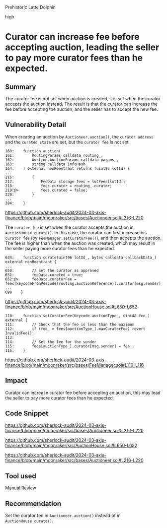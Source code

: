 Prehistoric Latte Dolphin

high

# Curator can increase fee before accepting auction, leading the seller to pay more curator fees than he expected.

## Summary
The curator fee is not set when auction is created, it is set when the curator accepts the auction instead. The result is that the curator can increase the fee before accepting the auction, and the seller has to accept the new fee.

## Vulnerability Detail
When creating an auction by `Auctioneer.auction()`, the `curator address` and the `curated state` are set, but the `curator fee` is not set.
```solidity
160:    function auction(
161:        RoutingParams calldata routing_,
162:        Auction.AuctionParams calldata params_,
163:        string calldata infoHash_
164:    ) external nonReentrant returns (uint96 lotId) {
...
216:        {
217:            FeeData storage fees = lotFees[lotId];
218:            fees.curator = routing_.curator;
219:@>          fees.curated = false;
220:        }
...
284:    }
```
https://github.com/sherlock-audit/2024-03-axis-finance/blob/main/moonraker/src/bases/Auctioneer.sol#L216-L220

The `curator fee` is set when the curator accepts the auction in `AuctionHouse.curate()`. In this case, the curator can first increase his `curator fee` (by `FeeManager.setCuratorFee()`), and then accepts the auction. The fee is higher than when the auction was created, which may result in the seller paying more curator fees than he expected.
```solidity
634:    function curate(uint96 lotId_, bytes calldata callbackData_) external nonReentrant {
...
650:        // Set the curator as approved
651:        feeData.curated = true;
652:@>      feeData.curatorFee = fees[keycodeFromVeecode(routing.auctionReference)].curator[msg.sender];
...
699    }
```
https://github.com/sherlock-audit/2024-03-axis-finance/blob/main/moonraker/src/AuctionHouse.sol#L650-L652

```solidity
110:    function setCuratorFee(Keycode auctionType_, uint48 fee_) external {
111:        // Check that the fee is less than the maximum
112:        if (fee_ > fees[auctionType_].maxCuratorFee) revert InvalidFee();
113:
114:        // Set the fee for the sender
115:        fees[auctionType_].curator[msg.sender] = fee_;
116:    }
```
https://github.com/sherlock-audit/2024-03-axis-finance/blob/main/moonraker/src/bases/FeeManager.sol#L110-L116

## Impact
Curator can increase curator fee before accepting an auction, this may lead the seller to pay more curator fees than he expected.

## Code Snippet
https://github.com/sherlock-audit/2024-03-axis-finance/blob/main/moonraker/src/bases/Auctioneer.sol#L216-L220

https://github.com/sherlock-audit/2024-03-axis-finance/blob/main/moonraker/src/AuctionHouse.sol#L650-L652

https://github.com/sherlock-audit/2024-03-axis-finance/blob/main/moonraker/src/bases/Auctioneer.sol#L216-L220

## Tool used

Manual Review

## Recommendation
Set the curator fee in `Auctioneer.auction()` instead of in `AuctionHouse.curate()`.